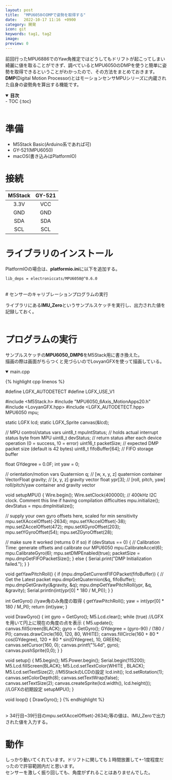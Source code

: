 ```yaml
---
layout: post
title:  "MPU6050のDMPで姿勢を取得する"
date:   2022-10-17 11:16　+0900
category: 開発
icon: git
keywords: tag1, tag2
image: 
preview: 0
---
```


前回行ったMPU6886でのYaw角推定ではどうしてもドリフトが起こってしまい綺麗に値を取ることができず、調べているとMPU6050のDMPを使うと簡単に姿勢を取得できるということがわかったので、その方法をまとめておきます。<br>
**DMP**(Digital Motion Processor)とはモーションセンサMPUシリーズに内蔵された自身の姿勢角を算出する機能です。

<details open markdown="block">
  <summary><b>目次</b></summary>
- TOC
{:toc}
</details>
<br>

# 準備
- M5Stack Basic(Arduino系であれば可)
- GY-521(MPU6050)
- macOS(書き込みはPlatformIO)

# 接続

| M5Stack | GY-521  |
|:-------:|:-------:|
| 3.3V    | VCC     |
| GND     | GND     |
| SDA     | SDA     |
| SCL     | SCL     |

# ライブラリのインストール
PlatformIOの場合は、**platformio.ini**に以下を追加する。

```
lib_deps = electroniccats/MPU6050@^0.6.0
```
<br>
# センサーのキャリブレーションプログラムの実行

ライブラリにある**IMU_Zero**というサンプルスケッチを実行し、出力された値を記録しておく。
<br><br>

# プログラムの実行

サンプルスケッチの**MPU6050_DMP6**をM5Stack用に書き換えた。<br>
描画の際は画面がちらつくと見づらいのでLovyanGFXを使って描画している。

<details open markdown = "block">
<summary>main.cpp</summary>

{% highlight cpp linenos %}

#define LGFX_AUTODETECT
#define LGFX_USE_V1

#include <M5Stack.h>
#include "MPU6050_6Axis_MotionApps20.h"
#include <LovyanGFX.hpp>
#include <LGFX_AUTODETECT.hpp>
MPU6050 mpu;

static LGFX lcd;
static LGFX_Sprite canvas(&lcd);

// MPU control/status vars
uint8_t mpuIntStatus;   // holds actual interrupt status byte from MPU
uint8_t devStatus;      // return status after each device operation (0 = success, !0 = error)
uint16_t packetSize;    // expected DMP packet size (default is 42 bytes)
uint8_t fifoBuffer[64]; // FIFO storage buffer

float GYdegree = 0.0F;
int yaw = 0;

// orientation/motion vars
Quaternion q;           // [w, x, y, z]         quaternion container
VectorFloat gravity;    // [x, y, z]            gravity vector
float ypr[3];           // [roll, pitch, yaw]   roll/pitch/yaw container and gravity vector

void setupMPU() {
  Wire.begin();
  Wire.setClock(400000); // 400kHz I2C clock. Comment this line if having compilation difficulties
  mpu.initialize();
  devStatus = mpu.dmpInitialize();

  // supply your own gyro offsets here, scaled for min sensitivity
  mpu.setXAccelOffset(-2634);
  mpu.setYAccelOffset(-38);
  mpu.setZAccelOffset(472);
  mpu.setXGyroOffset(203);
  mpu.setYGyroOffset(54);
  mpu.setZGyroOffset(28);

  // make sure it worked (returns 0 if so)
  if (devStatus == 0) {
    // Calibration Time: generate offsets and calibrate our MPU6050
    mpu.CalibrateAccel(6);
    mpu.CalibrateGyro(6);
    mpu.setDMPEnabled(true);
    packetSize = mpu.dmpGetFIFOPacketSize();
  } else {
    Serial.print("DMP Initialization failed.");
  }
}

void getYawPitchRoll() {
  if (mpu.dmpGetCurrentFIFOPacket(fifoBuffer)) { // Get the Latest packet
    mpu.dmpGetQuaternion(&q, fifoBuffer);
    mpu.dmpGetGravity(&gravity, &q);
    mpu.dmpGetYawPitchRoll(ypr, &q, &gravity);
    Serial.println(int(ypr[0] * 180 / M_PI));
  }
}

int GetGyro()   //yaw角のみ角度の取得
{
    getYawPitchRoll();
    yaw = int(ypr[0] * 180 / M_PI);
    return (int)yaw;
}

void DrawGyro()
{
  int gyro = GetGyro();
  M5.Lcd.clear();
  while (true)    //LGFXを用いて円上に現在の角度の点を表示
  { 
    M5.update();
    canvas.fillScreen(BLACK);
    gyro = GetGyro();
    GYdegree = (gyro-90) / (180 / PI);
    canvas.drawCircle(160, 120, 80, WHITE);
    canvas.fillCircle(160 + 80 * cos(GYdegree), 120 + 80 * sin(GYdegree), 10, GREEN);
    canvas.setCursor(160, 0);
    canvas.printf("%4d", gyro);
    canvas.pushSprite(0,0);
  }
}

void setup() {
  M5.begin();
  M5.Power.begin();
  Serial.begin(115200);
  M5.Lcd.fillScreen(BLACK); M5.Lcd.setTextColor(WHITE , BLACK); M5.Lcd.setTextSize(2);  //M5StackのLCDの設定
  lcd.init(); lcd.setRotation(1); canvas.setColorDepth(8); canvas.setTextWrap(false); canvas.setTextSize(2); canvas.createSprite(lcd.width(), lcd.height());   //LGFXの初期設定
  setupMPU();
}

void loop() {
  DrawGyro();
}
{% endhighlight %}

</details>
<br>
> 34行目~39行目のmpu.setXAccelOffset(-2634);等の値は、IMU_Zeroで出力された値を入力する。

# 動作


しっかり動いてくれています。ドリフトに関しても１時間放置して+-1度程度だったので許容範囲内だと思います。<br>
センサーを激しく振り回しても、角度がずれることはありませんでした。
